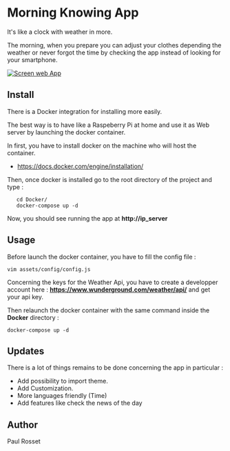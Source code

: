 # Morning Knowing App

It's like a clock with weather in more.

The morning, when you prepare you can adjust your clothes depending the weather or never forgot the time by checking the app instead of looking for your smartphone.

[![Screen web App](http://137.74.199.46/images.png)]()

## Install

There is a Docker integration for installing more easily.

The best way is to have like a Raspeberry Pi at home and use it as Web server by launching the docker container.

In first, you have to install docker on the machine who will host the container.

- https://docs.docker.com/engine/installation/

Then, once docker is installed go to the root directory of the project and type : 
 ```
    cd Docker/
    docker-compose up -d 
  ```
Now, you should see running the app at **http://ip_server**

## Usage

Before launch the docker container, you have to fill the config file :
```
vim assets/config/config.js
```

Concerning the keys for the Weather Api, you have to create a developper account here : **https://www.wunderground.com/weather/api/** and get your api key.

Then relaunch the docker container with the same command inside the **Docker** directory :
 ```
 docker-compose up -d
```

## Updates

There is a lot of things remains to be done concerning the app in particular :

- Add possibility to import theme.
- Add Customization.
- More languages friendly (Time)
- Add features like check the news of the day

## Author

Paul Rosset